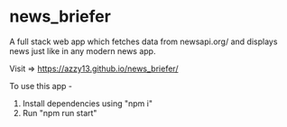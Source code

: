 # news_briefer

A full stack web app which fetches data from newsapi.org/ and displays news just like in any modern news app.

Visit => https://azzy13.github.io/news_briefer/
  

To use this app -

1) Install dependencies using "npm i"
2) Run "npm run start"
